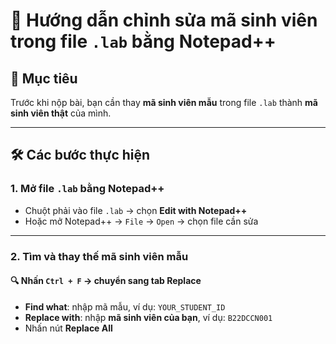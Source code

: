 # 📝 Hướng dẫn chỉnh sửa mã sinh viên trong file `.lab` bằng Notepad++

## 🎯 Mục tiêu
Trước khi nộp bài, bạn cần thay **mã sinh viên mẫu** trong file `.lab` thành **mã sinh viên thật** của mình.

---

## 🛠️ Các bước thực hiện

### 1. Mở file `.lab` bằng Notepad++
- Chuột phải vào file `.lab` → chọn **Edit with Notepad++**
- Hoặc mở Notepad++ → `File` → `Open` → chọn file cần sửa

---

### 2. Tìm và thay thế mã sinh viên mẫu

#### 🔍 Nhấn `Ctrl + F` → chuyển sang tab **Replace**
- **Find what**: nhập mã mẫu, ví dụ: `YOUR_STUDENT_ID`
- **Replace with**: nhập **mã sinh viên của bạn**, ví dụ: `B22DCCN001`
- Nhấn nút **Replace All**
